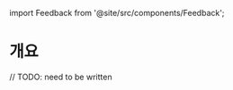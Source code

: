 import Feedback from '@site/src/components/Feedback';

# 개요

// TODO: need to be written <Feedback />

